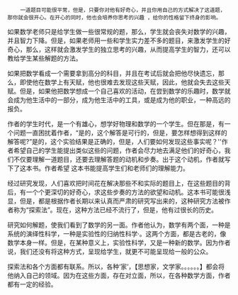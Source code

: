         一道题目可能很平常，但是，只要你对他有好奇心，并且你用自己的方式解决了这道题，那你就会很开心。在开心的同时，他也会培养你思考的兴趣 ，给你的性格留下终身的影响。

​        如果数学老师只是给学生做一些很常规的题，那么，学生就会丧失对数学的兴趣，并且智力下降。但是，如果老师用一些和学生实力差不多的题目，来激发学生的好奇心，那么，这样就会激发学生的独立思考的兴趣，从而提高学生的智力，还可以教给学生某些解题的方法。

​       如果把数学看成一个需要拿到高分的科目，并且在考试后就会把他尽快遗忘，那么，即使他在数学上有天赋，他也很难去发现这些天赋，因此，他就会失去这些天赋。但是，如果他把数学想成一个自己喜欢的活动，在尝到数学的乐趣时，数学就会成为他生活中的一部分，成为他生活中的工具，或是成为他的职业，一种高远的报负。

​        作者的学生时代，是一个有雄心，想学好物理和数学的一个学生。但在那是，有一个问题一直困扰着作者，“是的，这个解答是可行的，但是，要怎样想得到这样的解答呢?”是的，这个实验结果是正确的，但是，人们要如何发现这些事实呢？''作者希望自己的学生能提出类似这些的问题，作者会尽力地去满足他们的好奇心，我们不仅要理解一道题目，还要去理解答题的动机和步奏。出于这个动机，作者就写下了这本书。作者希望 这本书能提高学生们和老师们的理解能力。

​        经过研究发现，人们喜欢把时间花在解决那些不和实际的题目上，在这些题目的背后，有一个个更深切的好奇心，求这些步奏的方法的欲望和动机。这本书可能很浅显，但是，都是根据作者长期以来认真而严肃的研究写出来的，这种研究方法被作者称为“探索法”。现在，这种方法已经不流行了，但是，他有过很长的历史。

​        研究如何解题，使我们看到了数学的另一面。作者他认为，数学有两个面，一种是系统的演绎性科学，一种是实验性的归纳性科学·。这两个方面，都是古老的，像数学本身一样。但是，在某种意义上，实验性科学，又是一种新的数学。因为作者说，我们还没有将这种方式，呈现给学生，就更不可能呈现给一般的公众。

​        探索法和各个方面都有联系。所以，各种‘家’，【思想家，文学家。。。。。。】都会将他纳入自己的领域。因为在这些方面，存在对立面，所以，在各种数学方面，作者都有一定的经验。









